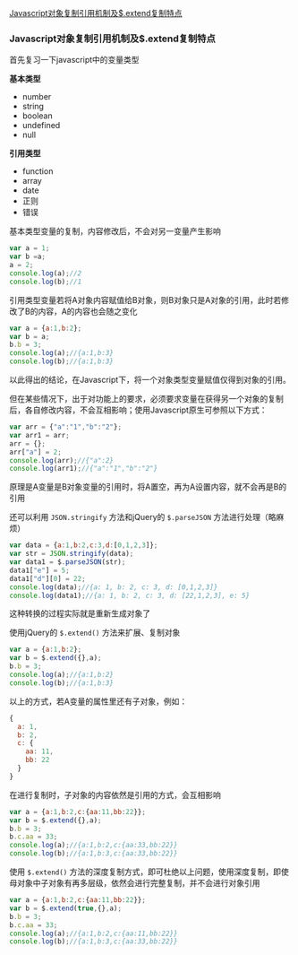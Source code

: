 
[Javascript对象复制引用机制及$.extend复制特点](#)


### Javascript对象复制引用机制及$.extend复制特点

首先复习一下javascript中的变量类型

**基本类型**

- number
- string
- boolean
- undefined
- null

**引用类型**

- function
- array
- date
- 正则
- 错误

基本类型变量的复制，内容修改后，不会对另一变量产生影响

```js
var a = 1;
var b =a;
a = 2;
console.log(a);//2
console.log(b);//1
```

引用类型变量若将A对象内容赋值给B对象，则B对象只是A对象的引用，此时若修改了B的内容，A的内容也会随之变化

```js
var a = {a:1,b:2};
var b = a;
b.b = 3;
console.log(a);//{a:1,b:3}
console.log(b);//{a:1,b:3}
```

以此得出的结论，在Javascript下，将一个对象类型变量赋值仅得到对象的引用。

但在某些情况下，出于对功能上的要求，必须要求变量在获得另一个对象的复制后，各自修改内容，不会互相影响；使用Javascript原生可参照以下方式：

```js
var arr = {"a":"1","b":"2"};
var arr1 = arr;
arr = {};
arr["a"] = 2;
console.log(arr);//{"a":2}
console.log(arr1);//{"a":"1","b":"2"}
```

原理是A变量是B对象变量的引用时，将A置空，再为A设置内容，就不会再是B的引用



还可以利用 `JSON.stringify` 方法和jQuery的 `$.parseJSON` 方法进行处理（略麻烦）

```js
var data = {a:1,b:2,c:3,d:[0,1,2,3]};
var str = JSON.stringify(data);
var data1 = $.parseJSON(str);
data1["e"] = 5;
data1["d"][0] = 22;
console.log(data);//{a: 1, b: 2, c: 3, d: [0,1,2,3]}
console.log(data1);//{a: 1, b: 2, c: 3, d: [22,1,2,3], e: 5}
```

这种转换的过程实际就是重新生成对象了
 

使用jQuery的 `$.extend()` 方法来扩展、复制对象

```js
var a = {a:1,b:2};
var b = $.extend({},a);
b.b = 3;
console.log(a);//{a:1,b:2}
console.log(b);//{a:1,b:3}
```

以上的方式，若A变量的属性里还有子对象，例如：
```js
{
  a: 1,
  b: 2,
  c: {
    aa: 11,
    bb: 22
  }
}
```
在进行复制时，子对象的内容依然是引用的方式，会互相影响

```js
var a = {a:1,b:2,c:{aa:11,bb:22}};
var b = $.extend({},a);
b.b = 3;
b.c.aa = 33;
console.log(a);//{a:1,b:2,c:{aa:33,bb:22}}
console.log(b);//{a:1,b:3,c:{aa:33,bb:22}}
```


使用 `$.extend()` 方法的深度复制方式，即可杜绝以上问题，使用深度复制，即使母对象中子对象有再多层级，依然会进行完整复制，并不会进行对象引用

```js
var a = {a:1,b:2,c:{aa:11,bb:22}};
var b = $.extend(true,{},a);
b.b = 3;
b.c.aa = 33;
console.log(a);//{a:1,b:2,c:{aa:11,bb:22}}
console.log(b);//{a:1,b:3,c:{aa:33,bb:22}}
```
 
